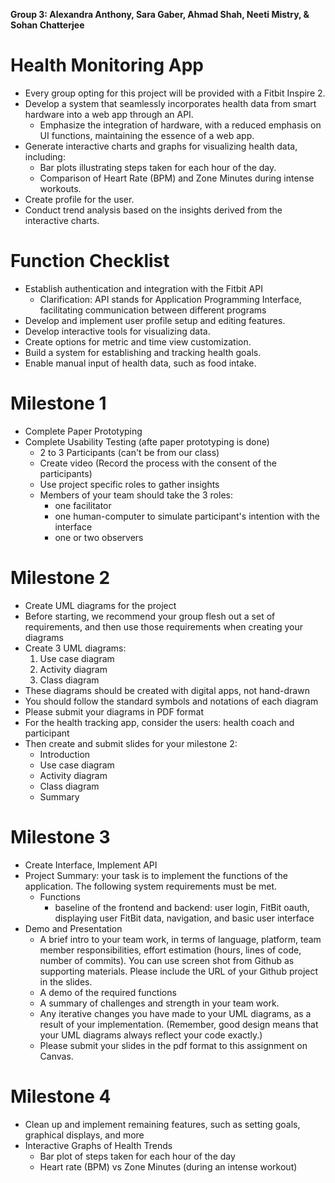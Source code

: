 **Group 3: Alexandra Anthony, Sara Gaber, Ahmad Shah, Neeti Mistry, & Sohan Chatterjee**


# Health Monitoring App
- Every group opting for this project will be provided with a Fitbit Inspire 2.
- Develop a system that seamlessly incorporates health data from smart hardware into a web app through an API.
  - Emphasize the integration of hardware, with a reduced emphasis on UI functions, maintaining the essence of a web app.
- Generate interactive charts and graphs for visualizing health data, including:
  - Bar plots illustrating steps taken for each hour of the day.
  - Comparison of Heart Rate (BPM) and Zone Minutes during intense workouts.
- Create profile for the user.
- Conduct trend analysis based on the insights derived from the interactive charts.

# Function Checklist
- Establish authentication and integration with the Fitbit API
  - Clarification: API stands for Application Programming Interface, facilitating communication between different programs
- Develop and implement user profile setup and editing features.
- Develop interactive tools for visualizing data.
- Create options for metric and time view customization.
- Build a system for establishing and tracking health goals.
- Enable manual input of health data, such as food intake.

# Milestone 1
- Complete Paper Prototyping
- Complete Usability Testing (afte paper prototyping is done)
  - 2 to 3 Participants (can't be from our class)
  - Create video (Record the process with the consent of the participants)
  - Use project specific roles to gather insights
  - Members of your team should take the 3 roles:
      - one facilitator
      - one human-computer to simulate participant's intention with the interface
      - one or two observers
   
# Milestone 2
- Create UML diagrams for the project
- Before starting, we recommend your group flesh out a set of requirements, and then use those requirements when creating your diagrams
- Create 3 UML diagrams:
  1. Use case diagram
  2. Activity diagram
  3. Class diagram
- These diagrams should be created with digital apps, not hand-drawn
- You should follow the standard symbols and notations of each diagram
- Please submit your diagrams in PDF format
- For the health tracking app, consider the users: health coach and participant
- Then create and submit slides for your milestone 2:
    - Introduction
    - Use case diagram
    - Activity diagram
    - Class diagram
    - Summary

# Milestone 3
- Create Interface, Implement API
- Project Summary: your task is to implement the functions of the application. The following system requirements must be met.
  - Functions
    - baseline of the frontend and backend: user login, FitBit oauth, displaying user FitBit data, navigation, and basic user interface
- Demo and Presentation
  - A brief intro to your team work, in terms of language, platform, team member responsibilities, effort estimation (hours, lines of code, number of commits). You can use screen shot from Github as supporting materials. Please include the URL of your Github project in the slides.
  - A demo of the required functions
  - A summary of challenges and strength in your team work.
  - Any iterative changes you have made to your UML diagrams, as a result of your implementation.  (Remember, good design means that your UML diagrams always reflect your code exactly.)
  - Please submit your slides in the pdf format to this assignment on Canvas.

# Milestone 4
- Clean up and implement remaining features, such as setting goals, graphical displays, and more
- Interactive Graphs of Health Trends
  - Bar plot of steps taken for each hour of the day
  - Heart rate (BPM) vs Zone Minutes (during an intense workout)




   
